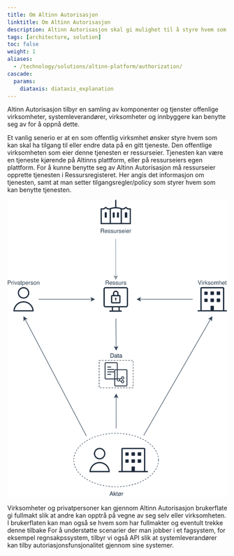 ```yaml
---
title: Om Altinn Autorisasjon
linktitle: Om Altinn Autorisasjon
description: Altinn Autorisasjon skal gi mulighet til å styre hvem som skal kunne gjøre hva med hvilke data i det offentlige og i samspillet mellom offentlig og privat.
tags: [architecture, solution]
toc: false
weight: 1
aliases:
  - /technology/solutions/altinn-platform/authorization/
cascade:
  params:
    diataxis: diataxis_explanation
---
```


Altinn Autorisasjon tilbyr en samling av komponenter og tjenster offenlige virksomheter, systemleverandører, virksomheter og innbyggere kan benytte seg av for å oppnå dette.

Et vanlig senerio er at en som offentlig virksmhet ønsker styre hvem som kan skal ha tilgang til eller endre data på en gitt tjeneste.
Den offentlige virksomheten som eier denne tjenesten er ressurseier. Tjenesten kan være en tjeneste kjørende på Altinns plattform, eller på ressurseiers egen plattform.
For å kunne benytte seg av Altinn Autorisasjon må ressurseier opprette tjenesten i Ressursregisteret. Her angis det informasjon om tjenesten, samt at man setter tilgangsregler/policy som styrer hvem som kan benytte tjenesten.

![Brukerscenario](om_autorisasjon.svg "Altinn Autoriasjon")

Virksomheter og privatpersoner kan gjennom Altinn Autorisasjon brukerflate gi fullmakt slik at andre kan opptrå på vegne av seg selv eller virksomheten. I brukerflaten kan man også se hvem som har fullmakter og eventult trekke denne tilbake
For å understøtte scenarier der man jobber i et fagsystem, for eksempel regnsakpssystem, tilbyr vi også API slik at systemleverandører kan tilby autoriasjonsfunsjonalitet gjennom sine systemer.
